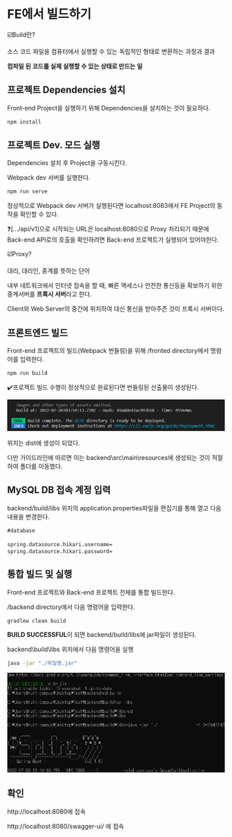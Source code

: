 # FE에서 빌드하기

:ballot_box_with_check:Build란?

소스 코드 파일을 컴퓨터에서 실행할 수 있는 독립적인 형태로 변환하는 과정과 결과

**컴파일 된 코드를 실제 실행할 수 있는 상태로 만드는 일**



## 프로젝트 Dependencies  설치

Front-end Project을 실행하기 위해 Dependencies을 설치하는 것이 필요하다.

```bash
npm install
```



## 프로젝트 Dev. 모드 실행

Dependencies 설치 후 Project을 구동시킨다.

Webpack dev 서버를 실행한다.

```bash
npm run serve
```

정상적으로 Webpack dev 서버가 실행된다면 localhost:8083에서 FE Project의 동작을 확인할 수 있다.

:question:[.../api/v1]으로 시작되는 URL은 localhost:8080으로 Proxy 처리되기 때문에 Back-end API로의 호출을 확인하려면 Back-end 프로젝트가 실행되어 있어야한다.

:ballot_box_with_check:Proxy?

대리, 대리인, 중계를 뜻하는 단어

내부 네트워크에서 인터넷 접속을 할 때, 빠른 액세스나 안전한 통신등을 확보하기 위한 중계서버를 **프록시 서버**라고 한다.

Client와 Web Server의 중간에 위치하여 대신 통신을 받아주즌 것이 프록시 서버이다.



## 프론트엔드 빌드

Front-end 프로젝트의 빌드(Webpack 번들링)을 위해 /fronted directory에서 명령어를 입력한다.

```bash
npm run build
```

:heavy_check_mark:프로젝트 빌드 수행이 정상적으로 완료된다면 번들링된 산출물이 생성된다.

![image-20220726125620587](.\Build.assets\image-20220726125620587.png)

위치는 dist에 생성이 되었다.

다만 가이드라인에 따르면 이는 backend\src\main\resources에 생성되는 것이 적절하여 폴더를 이동했다.



## MySQL DB 접속 계정 입력

backend/build/libs 위치의 application.properties파일을 편집기를 통해 열고 다음 내용을 변경한다.

```properties
#database

spring.datasource.hikari.username=
spring.datasource.hikari.password=
```



## 통합 빌드 및 실행

Front-end 프로젝트와 Back-end 프로젝트 전체를 통합 빌드한다.

/backend directory에서 다음 명령어을 입력한다.

```bash
gradlew clean build
```

**BUILD SUCCESSFUL**이 되면 backend/build/libs에 jar파일이 생성된다.



backend\build\libs 위치에서 다음 명령어을 실행

```bash
java -jar "./파일명.jar"
```

![image-20220726131641821](.\Build.assets\image-20220726131641821.png)



## 확인

http://localhost:8080에 접속

http://localhost:8080/swagger-ui/ 에 접속